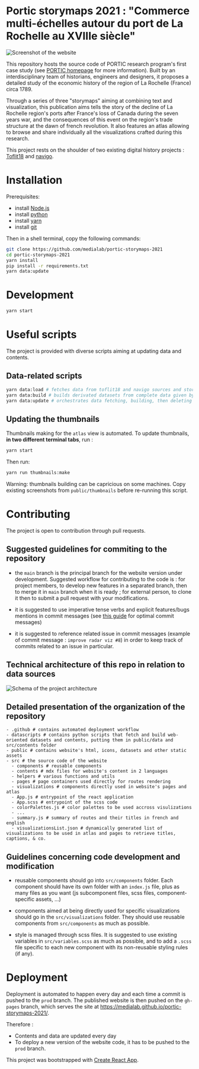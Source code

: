 Portic storymaps 2021 : "Commerce multi-échelles autour du port de La Rochelle au XVIIIe siècle"
===

![Screenshot of the website](https://github.com/medialab/portic-storymaps-2021/raw/main/public/larochelle-rs.png)

This repository hosts the source code of PORTIC research program's first case study (see [PORTIC homepage](https://anr.portic.fr/) for more information). Built by an interdisciplinary team of historians, engineers and designers, it proposes a detailed study of the economic history of the region of La Rochelle (France) circa 1789.

Through a series of three "storymaps" aiming at combining text and visualization, this publication aims tells the story of the decline of La Rochelle region's ports after France's loss of Canada during the seven years war, and the consequences of this event on the region's trade structure at the dawn of french revolution. It also features an atlas allowing to browse and share individually all the visualizations crafted during this research.

This project rests on the shoulder of two existing digital history projects : [Toflit18](http://toflit18.medialab.sciences-po.fr/#/home) and [navigo](http://navigocorpus.org/).

# Installation

Prerequisites:

* install [Node.js](https://nodejs.org/)
* install [python](https://www.python.org/)
* install [yarn](https://yarnpkg.com/)
* install [git](https://git-scm.com/book/en/v2/Getting-Started-Installing-Git)

Then in a shell terminal, copy the following commands:

```bash
git clone https://github.com/medialab/portic-storymaps-2021
cd portic-storymaps-2021
yarn install
pip install -r requirements.txt
yarn data:update
```

# Development

```bash
yarn start
```

# Useful scripts

The project is provided with diverse scripts aiming at updating data and contents.

## Data-related scripts

```bash
yarn data:load # fetches data from toflit18 and navigo sources and stores them in the `data` folder (ignored from this git repo)
yarn data:build # builds derivated datasets from complete data given by data:load script. It stores them in public/data
yarn data:update # orchestrates data fetching, building, then deleting of the temp `data` folder containing complete datasets
```

## Updating the thumbnails

Thumbnails making for the `atlas` view is automated. To update thumbnails, **in two different terminal tabs**, run :

```bash
yarn start
```

Then run:

```bash
yarn run thumbnails:make
```

Warning: thumbnails building can be capricious on some machines. Copy existing screenshots from `public/thumbnails` before re-running this script.

# Contributing

The project is open to contribution through pull requests.

## Suggested guidelines for commiting to the repository

- the `main` branch is the principal branch for the website version under development. Suggested workflow for contributing to the code is : for project members, to develop new features in a separated branch, then to merge it in `main` branch when it is ready ; for external person, to clone it then to submit a pull request with your modifications.

- it is suggested to use imperative tense verbs and explicit features/bugs mentions in commit messages (see [this guide](https://gist.github.com/luismts/495d982e8c5b1a0ced4a57cf3d93cf60) for optimal commit messages)

- it is suggested to reference related issue in commit messages (example of commit message : `improve radar viz #8`) in order to keep track of commits related to an issue in particular.


## Technical architecture of this repo in relation to data sources

![Schema of the project architecture](https://github.com/medialab/portic-storymaps-2021/raw/main/architecture_schema.png)
## Detailed presentation of the organization of the repository

```
- .github # contains automated deployment workflow
- datascripts # contains python scripts that fetch and build web-oriented datasets and contents, putting them in public/data and src/contents folder
- public # contains website's html, icons, datasets and other static assets
- src # the source code of the website
  - components # reusable components
  - contents # mdx files for website's content in 2 languages
  - helpers # various functions and utils
  - pages # page containers used directly for routes rendering
  - visualizations # components directly used in website's pages and atlas
  - App.js # entrypoint of the react application
  - App.scss # entrypoint of the scss code
  - colorPalettes.js # color palettes to be used accross visulizations
  - ...
  - summary.js # summary of routes and their titles in french and english
  - visualizationsList.json # dynamically generated list of visualizations to be used in atlas and pages to retrieve titles, captions, & co.
```
## Guidelines concerning code development and modification

- reusable components should go into `src/components` folder. Each component should have its own folder with an `index.js` file, plus as many files as you want (js subcomponent files, scss files, component-specific assets, ...)

- components aimed at being directly used for specific visualizations should go in the `src/visualizations` folder. They should use reusable components from `src/components` as much as possible.

- style is managed through scss files. It is suggested to use existing variables in `src/variables.scss` as much as possible, and to add a `.scss` file specific to each new component with its non-reusable styling rules (if any).

# Deployment

Deployment is automated to happen every day and each time a commit is pushed to the `prod` branch. The published website is then pushed on the `gh-pages` branch, which serves the site at https://medialab.github.io/portic-storymaps-2021/.

Therefore :

- Contents and data are updated every day
- To deploy a new version of the website code, it has to be pushed to the `prod` branch.

This project was bootstrapped with [Create React App](https://github.com/facebook/create-react-app).
